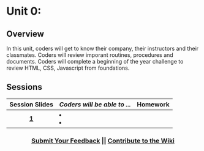 # Unit 0:

## Overview
In this unit, coders will get to know their company, their instructors and their classmates. Coders will review imporant routines, procedures and documents. Coders will complete a beginning of the year challenge to review HTML, CSS, Javascript from foundations.

## Sessions 
|Session Slides|*Coders will be able to ...*|Homework|
|:-------:|-------|:-------|
|[**1**](https://docs.google.com/presentation/d/1sK1Axa5jvq2jrcXZbX99lOi0T9IuNufhKQum3hBiMgY/edit)| <li> </li> <li> </li> | |

<h3 align="center"><a href="https://docs.google.com/forms/d/e/1FAIpQLSdmoYjRk6tqJHI5Y1ELjOZ7tiYj58dmoIBEeUaXK5ciIdljIg/viewform">Submit Your Feedback</a> || <a href="">Contribute to the Wiki</a> </h3>

